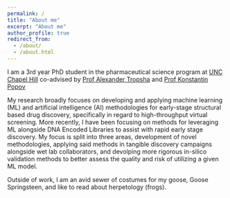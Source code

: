 ```yaml
---
permalink: /
title: "About me"
excerpt: "About me"
author_profile: true
redirect_from: 
  - /about/
  - /about.html
---
```


I am a 3rd year PhD student in the pharmaceutical science program at [UNC Chapel Hill](https://pharmacy.unc.edu/education/phd/) co-advised by 
[Prof Alexander Tropsha](https://pharmacy.unc.edu/directory/tropsha/) and [Prof Konstantin Popov](https://pharmacy.unc.edu/directory/kpopov/)

My research broadly focuses on developing and applying machine learning (ML) and artificial intelligence (AI) methodologies for 
early-stage structural based drug discovery, specifically in regard to high-throughput virtual screening.
More recently,
I have been focusing on methods
for leveraging ML alongside DNA Encoded Libraries to assist with rapid early stage discovery.
My focus is split into three areas, development of novel methodologies, applying said methods in tangible discovery 
campaigns alongside wet lab collaborators,
and devolping more rigorous in-silico validation methods
to better assess the quality and risk of utilizing a given ML model.

Outside of work, I am an avid sewer of costumes for my goose, Goose Springsteen, and like to read about herpetology (frogs).
